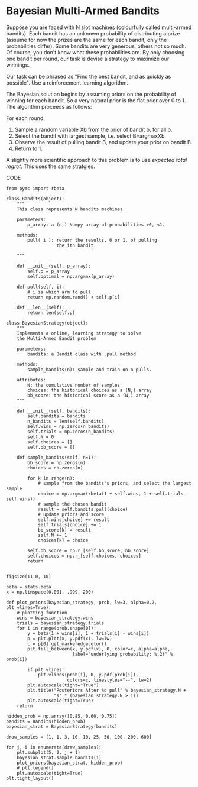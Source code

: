 # Bayesian Multi-Armed Bandits

Suppose you are faced with N slot machines (colourfully called multi-armed bandits). Each bandit has an unknown probability of distributing a prize (assume for now the prizes are the same for each bandit, only the probabilities differ). Some bandits are very generous, others not so much. Of course, you don't know what these probabilities are. By only choosing one bandit per round, our task is devise a strategy to maximize our winnings._

Our task can be phrased as "Find the best bandit, and as quickly as possible". Use a reinforcement learning algorithm.

The Bayesian solution begins by assuming priors on the probability of winning for each bandit. So a very natural prior is the flat prior over 0 to 1. The algorithm proceeds as follows:

For each round:
1. Sample a random variable Xb from the prior of bandit b, for all b.
2. Select the bandit with largest sample, i.e. select B=argmaxXb.
3. Observe the result of pulling bandit B, and update your prior on bandit B.
4. Return to 1.


A slightly more scientific approach to this problem is to use _expected total regret_. This uses the same stratgies.

CODE

```
from pymc import rbeta

class Bandits(object):
    """
    This class represents N bandits machines.

    parameters:
        p_array: a (n,) Numpy array of probabilities >0, <1.

    methods:
        pull( i ): return the results, 0 or 1, of pulling
                   the ith bandit.

    """

    def __init__(self, p_array):
        self.p = p_array
        self.optimal = np.argmax(p_array)

    def pull(self, i):
        # i is which arm to pull
        return np.random.rand() < self.p[i]

    def __len__(self):
        return len(self.p)

class BayesianStrategy(object):
    """
    Implements a online, learning strategy to solve
    the Multi-Armed Bandit problem
   
    parameters:
        bandits: a Bandit class with .pull method

    methods:
        sample_bandits(n): sample and train on n pulls.

    attributes:
        N: the cumulative number of samples
        choices: the historical choices as a (N,) array
        bb_score: the historical score as a (N,) array
    """

    def __init__(self, bandits):
        self.bandits = bandits
        n_bandits = len(self.bandits)
        self.wins = np.zeros(n_bandits)
        self.trials = np.zeros(n_bandits)
        self.N = 0
        self.choices = []
        self.bb_score = []

    def sample_bandits(self, n=1):
        bb_score = np.zeros(n)
        choices = np.zeros(n)

        for k in range(n):
            # sample from the bandits's priors, and select the largest sample
            choice = np.argmax(rbeta(1 + self.wins, 1 + self.trials - self.wins))
            # sample the chosen bandit
            result = self.bandits.pull(choice)
            # update priors and score
            self.wins[choice] += result
            self.trials[choice] += 1
            bb_score[k] = result
            self.N += 1
            choices[k] = choice

        self.bb_score = np.r_[self.bb_score, bb_score]
        self.choices = np.r_[self.choices, choices]
        return
```

 

```

figsize(11.0, 10)

beta = stats.beta
x = np.linspace(0.001, .999, 200)

def plot_priors(bayesian_strategy, prob, lw=3, alpha=0.2, plt_vlines=True):
    # plotting function
    wins = bayesian_strategy.wins
    trials = bayesian_strategy.trials
    for i in range(prob.shape[0]):
        y = beta(1 + wins[i], 1 + trials[i] - wins[i])
        p = plt.plot(x, y.pdf(x), lw=lw)
        c = p[0].get_markeredgecolor()
        plt.fill_between(x, y.pdf(x), 0, color=c, alpha=alpha,
                         label="underlying probability: %.2f" % prob[i])

        if plt_vlines:
            plt.vlines(prob[i], 0, y.pdf(prob[i]),
                       colors=c, linestyles="--", lw=2)
        plt.autoscale(tight="True")
        plt.title("Posteriors After %d pull" % bayesian_strategy.N +
                  "s" * (bayesian_strategy.N > 1))
        plt.autoscale(tight=True)
    return

hidden_prob = np.array([0.85, 0.60, 0.75])
bandits = Bandits(hidden_prob)
bayesian_strat = BayesianStrategy(bandits)

draw_samples = [1, 1, 3, 10, 10, 25, 50, 100, 200, 600]

for j, i in enumerate(draw_samples):
    plt.subplot(5, 2, j + 1)
    bayesian_strat.sample_bandits(i)
    plot_priors(bayesian_strat, hidden_prob)
    # plt.legend()
    plt.autoscale(tight=True)
plt.tight_layout()

```